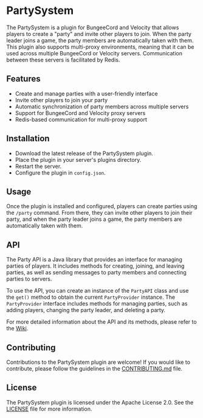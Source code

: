 # PartySystem
The PartySystem is a plugin for BungeeCord and Velocity that allows players to create a "party" and invite other players to join. When the party leader joins a game, the party members are automatically taken with them. This plugin also supports multi-proxy environments, meaning that it can be used across multiple BungeeCord or Velocity servers. Communication between these servers is facilitated by Redis.

## Features
* Create and manage parties with a user-friendly interface
* Invite other players to join your party
* Automatic synchronization of party members across multiple servers
* Support for BungeeCord and Velocity proxy servers
* Redis-based communication for multi-proxy support

## Installation
* Download the latest release of the PartySystem plugin.
* Place the plugin in your server's plugins directory.
* Restart the server.
* Configure the plugin in `config.json`.

## Usage
Once the plugin is installed and configured, players can create parties using the `/party` command. From there, they can invite other players to join their party, and when the party leader joins a game, the party members are automatically taken with them.

## API
The Party API is a Java library that provides an interface for managing parties of players. It includes methods for creating, joining, and leaving parties, as well as sending messages to party members and connecting parties to servers.

To use the API, you can create an instance of the `PartyAPI` class and use the `get()` method to obtain the current `PartyProvider` instance. The `PartyProvider` interface includes methods for managing parties, such as adding players, changing the party leader, and deleting a party.

For more detailed information about the API and its methods, please refer to the [Wiki](https://github.com/Dominik48N/party-system/wiki/API).

## Contributing
Contributions to the PartySystem plugin are welcome! If you would like to contribute, please follow the guidelines in the [CONTRIBUTING.md](CONTRIBUTING.md) file.

## License
The PartySystem plugin is licensed under the Apache License 2.0. See the [LICENSE](LICENSE) file for more information.
